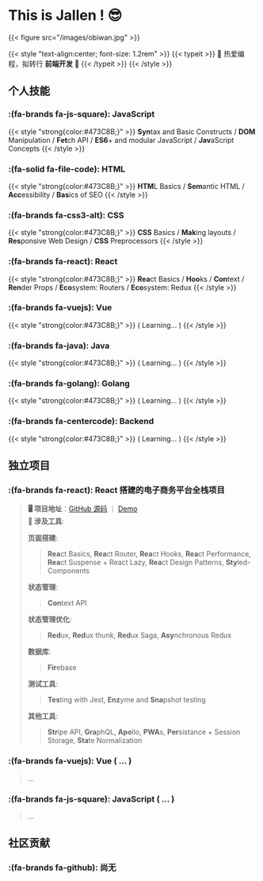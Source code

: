 # This is Jallen ! 😎

{{< figure src="/images/obiwan.jpg" >}}

{{< style "text-align:center; font-size: 1.2rem" >}}
{{< typeit >}} 
🤩 热爱编程，拟转行 **前端开发** 🥰 
{{< /typeit >}}
{{< /style >}}

## 个人技能

### :(fa-brands fa-js-square): **JavaScript**  
{{< style "strong{color:#473C8B;}" >}}
**Syn**tax and Basic Constructs / **DOM** Manipulation / **Fet**ch API / **ES6**+ and modular JavaScript / **Jav**aScript Concepts
{{< /style >}}

### :(fa-solid fa-file-code):  **HTML**
{{< style "strong{color:#473C8B;}" >}}
**HTM**L Basics / **Sem**antic HTML / **Acc**essibility / **Bas**ics of SEO
{{< /style >}}

### :(fa-brands fa-css3-alt):  **CSS**
{{< style "strong{color:#473C8B;}" >}}
**CSS** Basics / **Mak**ing layouts / **Res**ponsive Web Design / **CSS** Preprocessors
{{< /style >}}

### :(fa-brands fa-react): **React**
{{< style "strong{color:#473C8B;}" >}}
**Rea**ct Basics / **Hoo**ks / **Con**text / **Ren**der Props / **Eco**system: Routers / **Eco**system: Redux
{{< /style >}}

### :(fa-brands fa-vuejs): **Vue** 
{{< style "strong{color:#473C8B;}" >}}
( Learning... )
{{< /style >}}

### :(fa-brands fa-java):  **Java** 
{{< style "strong{color:#473C8B;}" >}}
( Learning... )
{{< /style >}}

### :(fa-brands fa-golang): **Golang** 
{{< style "strong{color:#473C8B;}" >}}
( Learning... )
{{< /style >}}

### :(fa-brands fa-centercode): **Backend** 
{{< style "strong{color:#473C8B;}" >}}
( Learning... )
{{< /style >}}

## 独立项目

### :(fa-brands fa-react): **React 搭建的电子商务平台全栈项目**
> **🖥 项目地址**：[GitHub 源码](https://github.com/jallenlau/crwn-clothing) ｜ [Demo](https://regal-empanada-b3ccfd.netlify.app/)    
> **🔧 涉及工具**: 
>   
> **页面搭建**: 
>> **Rea**ct Basics, **Rea**ct Router, **Rea**ct Hooks, **Rea**ct Performance, **Rea**ct Suspense + React Lazy, **Rea**ct Design Patterns, **Sty**led-Components 
> 
> **状态管理**: 
>> **Con**text API 
> 
> **状态管理优化**: 
>> **Red**ux, **Red**ux thunk, **Red**ux Saga, **Asy**nchronous Redux 
> 
> **数据库**: 
>> **Fir**ebase
>
> **测试工具**: 
>> **Tes**ting with Jest, **Enz**yme and **Sna**pshot testing
>
> **其他工具**: 
>> **Str**ipe API, **Gra**phQL, **Apo**llo, **PWA**s, **Per**sistance + Session Storage, **Sta**te Normalization

### :(fa-brands fa-vuejs): **Vue** ( ... )
>...

### :(fa-brands fa-js-square): **JavaScript** ( ... )
>...

## 社区贡献

### :(fa-brands fa-github): **尚无**
